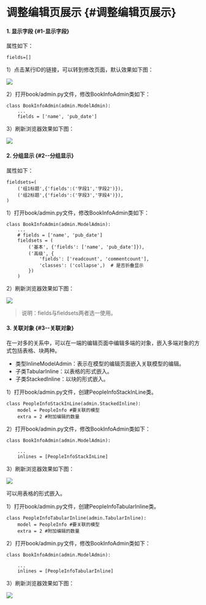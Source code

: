 # 调整编辑页展示 {#调整编辑页展示}

#### 1. 显示字段 {#1-显示字段}

属性如下：

```
fields=[]
```

1）点击某行ID的链接，可以转到修改页面，默认效果如下图：

![](/assets/detail.png)

2）打开book/admin.py文件，修改BookInfoAdmin类如下：

```
class BookInfoAdmin(admin.ModelAdmin):
    ...
    fields = ['name', 'pub_date']
```

3）刷新浏览器效果如下图：

![](/assets/admin_detail_update.png)

#### 2. 分组显示 {#2--分组显示}

属性如下：

```
fieldsets=(
    ('组1标题',{'fields':('字段1','字段2')}),
    ('组2标题',{'fields':('字段3','字段4')}),
)
```

1）打开book/admin.py文件，修改BookInfoAdmin类如下：

```
class BookInfoAdmin(admin.ModelAdmin):
    ...
    # fields = ['name', 'pub_date']
    fieldsets = (
        ('基本', {'fields': ['name', 'pub_date']}),
        ('高级', {
            'fields': ['readcount', 'commentcount'],
            'classes': ('collapse',)  # 是否折叠显示
        })
    )
```

2）刷新浏览器效果如下图：

![](/assets/fieldsset.png)

> 说明：fields与fieldsets两者选一使用。

#### 3. 关联对象 {#3--关联对象}

在一对多的关系中，可以在一端的编辑页面中编辑多端的对象，嵌入多端对象的方式包括表格、块两种。

* 类型InlineModelAdmin：表示在模型的编辑页面嵌入关联模型的编辑。
* 子类TabularInline：以表格的形式嵌入。
* 子类StackedInline：以块的形式嵌入。

1）打开book/admin.py文件，创建PeopleInfoStackInLine类。

```
class PeopleInfoStackInLine(admin.StackedInline):
    model = PeopleInfo #要关联的模型
    extra = 2 #附加编辑的数量
```

2）打开book/admin.py文件，修改BookInfoAdmin类如下：

```
class BookInfoAdmin(admin.ModelAdmin):

    ...
    inlines = [PeopleInfoStackInLine]
```

3）刷新浏览器效果如下图：

![](/assets/inline.png)

可以用表格的形式嵌入。

1）打开book/admin.py文件，创建PeopleInfoTabularInline类。

```
class PeopleInfoTabularInline(admin.TabularInline):
    model = PeopleInfo #要关联的模型
    extra = 2 #附加编辑的数量
```

2）打开book/admin.py文件，修改BookInfoAdmin类如下：

```
class BookInfoAdmin(admin.ModelAdmin):

    ...
    inlines = [PeopleInfoTabularInline]
```

3）刷新浏览器效果如下图：

![](/assets/tabularInline.png)

